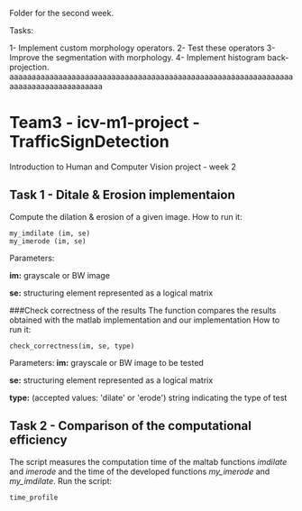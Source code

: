 Folder for the second week.

Tasks:

1- Implement custom morphology operators.
2- Test these operators
3- Improve the segmentation with morphology.
4- Implement histogram back-projection.
aaaaaaaaaaaaaaaaaaaaaaaaaaaaaaaaaaaaaaaaaaaaaaaaaaaaaaaaaaaaaaaaaaaaaaaaaaaaaaaaaaaaa

# Team3 - icv-m1-project - TrafficSignDetection
Introduction to Human and Computer Vision project - week 2

## Task 1 - Ditale & Erosion implementaion
Compute the dilation & erosion of a given image.
How to run it:
```
my_imdilate (im, se)
my_imerode (im, se)
```
Parameters:

**im:** grayscale or BW image

**se:** structuring element represented as a logical matrix

###Check correctness of the results
The function compares the results obtained with the matlab implementation and our implementation
How to run it:
```
check_correctness(im, se, type)
```
Parameters:
**im:** grayscale or BW image to be tested

**se:** structuring element represented as a logical matrix

**type:** (accepted values: 'dilate' or 'erode') string indicating the type of test

## Task 2 - Comparison of the computational efficiency
The script measures the computation time of the maltab functions *imdilate* and *imerode* and the time of the developed functions *my_imerode* and *my_imdilate*.
Run the script:
```
time_profile
```






